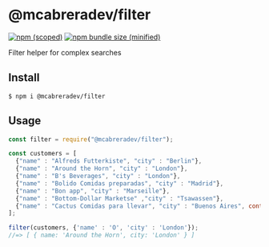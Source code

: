 # @mcabreradev/filter

[![npm (scoped)](https://img.shields.io/npm/v/@mcabreradev/filter.svg)](https://www.npmjs.com/package/@mcabreradev/filter)
[![npm bundle size (minified)](https://img.shields.io/bundlephobia/min/@mcabreradev/filter.svg)](https://www.npmjs.com/package/@mcabreradev/filter)

Filter helper for complex searches

## Install

```
$ npm i @mcabreradev/filter
```

## Usage

```js
const filter = require("@mcabreradev/filter");

const customers = [
  {"name" : "Alfreds Futterkiste", "city" : "Berlin"},
  {"name" : "Around the Horn", "city" : "London"},
  {"name" : "B's Beverages", "city" : "London"},
  {"name" : "Bolido Comidas preparadas", "city" : "Madrid"},
  {"name" : "Bon app", "city" : "Marseille"},
  {"name" : "Bottom-Dollar Marketse" ,"city" : "Tsawassen"},
  {"name" : "Cactus Comidas para llevar", "city" : "Buenos Aires", continent: {name: "America"}}
];

filter(customers, {'name' : 'O', 'city' : 'London'});
//=> [ { name: 'Around the Horn', city: 'London' } ]
